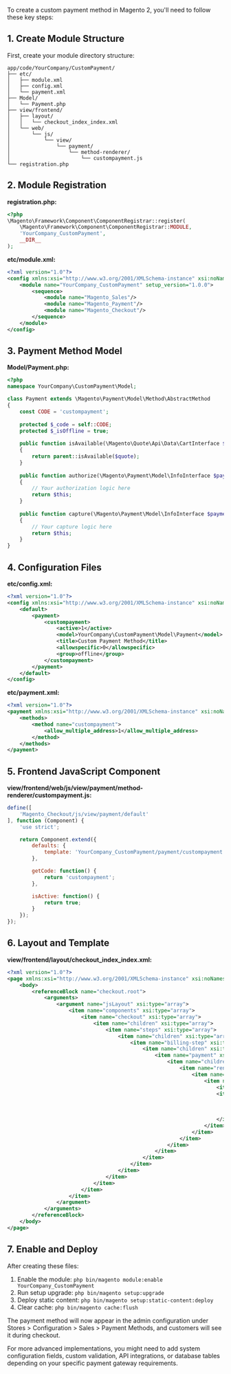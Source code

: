 To create a custom payment method in Magento 2, you'll need to follow these key steps:

## 1. Create Module Structure

First, create your module directory structure:
```
app/code/YourCompany/CustomPayment/
├── etc/
│   ├── module.xml
│   ├── config.xml
│   └── payment.xml
├── Model/
│   └── Payment.php
├── view/frontend/
│   ├── layout/
│   │   └── checkout_index_index.xml
│   └── web/
│       └── js/
│           └── view/
│               └── payment/
│                   └── method-renderer/
│                       └── custompayment.js
└── registration.php
```

## 2. Module Registration

**registration.php:**
```php
<?php
\Magento\Framework\Component\ComponentRegistrar::register(
    \Magento\Framework\Component\ComponentRegistrar::MODULE,
    'YourCompany_CustomPayment',
    __DIR__
);
```

**etc/module.xml:**
```xml
<?xml version="1.0"?>
<config xmlns:xsi="http://www.w3.org/2001/XMLSchema-instance" xsi:noNamespaceSchemaLocation="urn:magento:framework:Module/etc/module.xsd">
    <module name="YourCompany_CustomPayment" setup_version="1.0.0">
        <sequence>
            <module name="Magento_Sales"/>
            <module name="Magento_Payment"/>
            <module name="Magento_Checkout"/>
        </sequence>
    </module>
</config>
```

## 3. Payment Method Model

**Model/Payment.php:**
```php
<?php
namespace YourCompany\CustomPayment\Model;

class Payment extends \Magento\Payment\Model\Method\AbstractMethod
{
    const CODE = 'custompayment';
    
    protected $_code = self::CODE;
    protected $_isOffline = true;
    
    public function isAvailable(\Magento\Quote\Api\Data\CartInterface $quote = null)
    {
        return parent::isAvailable($quote);
    }
    
    public function authorize(\Magento\Payment\Model\InfoInterface $payment, $amount)
    {
        // Your authorization logic here
        return $this;
    }
    
    public function capture(\Magento\Payment\Model\InfoInterface $payment, $amount)
    {
        // Your capture logic here
        return $this;
    }
}
```

## 4. Configuration Files

**etc/config.xml:**
```xml
<?xml version="1.0"?>
<config xmlns:xsi="http://www.w3.org/2001/XMLSchema-instance" xsi:noNamespaceSchemaLocation="urn:magento:module:Magento_Store:etc/config.xsd">
    <default>
        <payment>
            <custompayment>
                <active>1</active>
                <model>YourCompany\CustomPayment\Model\Payment</model>
                <title>Custom Payment Method</title>
                <allowspecific>0</allowspecific>
                <group>offline</group>
            </custompayment>
        </payment>
    </default>
</config>
```

**etc/payment.xml:**
```xml
<?xml version="1.0"?>
<payment xmlns:xsi="http://www.w3.org/2001/XMLSchema-instance" xsi:noNamespaceSchemaLocation="urn:magento:module:Magento_Payment:etc/payment.xsd">
    <methods>
        <method name="custompayment">
            <allow_multiple_address>1</allow_multiple_address>
        </method>
    </methods>
</payment>
```

## 5. Frontend JavaScript Component

**view/frontend/web/js/view/payment/method-renderer/custompayment.js:**
```javascript
define([
    'Magento_Checkout/js/view/payment/default'
], function (Component) {
    'use strict';

    return Component.extend({
        defaults: {
            template: 'YourCompany_CustomPayment/payment/custompayment'
        },

        getCode: function() {
            return 'custompayment';
        },

        isActive: function() {
            return true;
        }
    });
});
```

## 6. Layout and Template

**view/frontend/layout/checkout_index_index.xml:**
```xml
<?xml version="1.0"?>
<page xmlns:xsi="http://www.w3.org/2001/XMLSchema-instance" xsi:noNamespaceSchemaLocation="urn:magento:framework:View/Layout/etc/page_configuration.xsd">
    <body>
        <referenceBlock name="checkout.root">
            <arguments>
                <argument name="jsLayout" xsi:type="array">
                    <item name="components" xsi:type="array">
                        <item name="checkout" xsi:type="array">
                            <item name="children" xsi:type="array">
                                <item name="steps" xsi:type="array">
                                    <item name="children" xsi:type="array">
                                        <item name="billing-step" xsi:type="array">
                                            <item name="children" xsi:type="array">
                                                <item name="payment" xsi:type="array">
                                                    <item name="children" xsi:type="array">
                                                        <item name="renders" xsi:type="array">
                                                            <item name="children" xsi:type="array">
                                                                <item name="custompayment" xsi:type="array">
                                                                    <item name="component" xsi:type="string">YourCompany_CustomPayment/js/view/payment/method-renderer/custompayment</item>
                                                                    <item name="methods" xsi:type="array">
                                                                        <item name="custompayment" xsi:type="array">
                                                                            <item name="isBillingAddressRequired" xsi:type="boolean">true</item>
                                                                        </item>
                                                                    </item>
                                                                </item>
                                                            </item>
                                                        </item>
                                                    </item>
                                                </item>
                                            </item>
                                        </item>
                                    </item>
                                </item>
                            </item>
                        </item>
                    </item>
                </argument>
            </arguments>
        </referenceBlock>
    </body>
</page>
```

## 7. Enable and Deploy

After creating these files:

1. Enable the module: `php bin/magento module:enable YourCompany_CustomPayment`
2. Run setup upgrade: `php bin/magento setup:upgrade`
3. Deploy static content: `php bin/magento setup:static-content:deploy`
4. Clear cache: `php bin/magento cache:flush`

The payment method will now appear in the admin configuration under Stores > Configuration > Sales > Payment Methods, and customers will see it during checkout.

For more advanced implementations, you might need to add system configuration fields, custom validation, API integrations, or database tables depending on your specific payment gateway requirements.